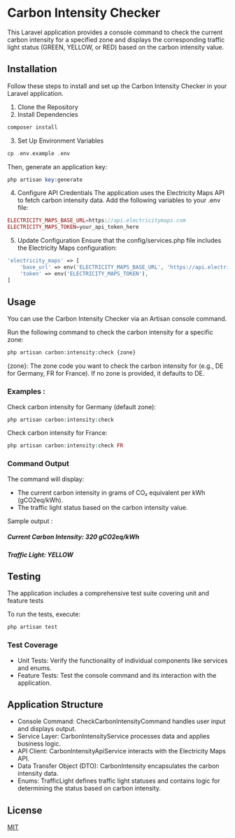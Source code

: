 # Carbon Intensity Checker

This Laravel application provides a console command to check the current carbon intensity for a specified zone and displays the corresponding traffic light status (GREEN, YELLOW, or RED) based on the carbon intensity value.

## Installation

Follow these steps to install and set up the Carbon Intensity Checker in your Laravel application.

1. Clone the Repository
2. Install Dependencies
```php
composer install
```
3. Set Up Environment Variables
```php
cp .env.example .env
```
Then, generate an application key:
```php
php artisan key:generate
```
4. Configure API Credentials
The application uses the Electricity Maps API to fetch carbon intensity data.
Add the following variables to your .env file:
```php
ELECTRICITY_MAPS_BASE_URL=https://api.electricitymaps.com
ELECTRICITY_MAPS_TOKEN=your_api_token_here
```
5. Update Configuration
Ensure that the config/services.php file includes the Electricity Maps configuration:
```php
'electricity_maps' => [
    'base_url' => env('ELECTRICITY_MAPS_BASE_URL', 'https://api.electricitymaps.com'),
    'token' => env('ELECTRICITY_MAPS_TOKEN'),
]
```
## Usage

You can use the Carbon Intensity Checker via an Artisan console command.

Run the following command to check the carbon intensity for a specific zone:

```php
php artisan carbon:intensity:check {zone}
```

{zone}: The zone code you want to check the carbon intensity for (e.g., DE for Germany, FR for France). If no zone is provided, it defaults to DE.

### Examples : 

Check carbon intensity for Germany (default zone):

```php
php artisan carbon:intensity:check
```

Check carbon intensity for France:

```php
php artisan carbon:intensity:check FR
```

### Command Output

The command will display:

- The current carbon intensity in grams of CO₂ equivalent per kWh (gCO2eq/kWh).
- The traffic light status based on the carbon intensity value.

Sample output : 

##### Current Carbon Intensity: 320 gCO2eq/kWh
##### Traffic Light: YELLOW

## Testing

The application includes a comprehensive test suite covering unit and feature tests

To run the tests, execute:

```php
php artisan test
```

### Test Coverage

- Unit Tests: Verify the functionality of individual components like services and enums.
- Feature Tests: Test the console command and its interaction with the application.

## Application Structure

- Console Command: CheckCarbonIntensityCommand handles user input and displays output.
- Service Layer: CarbonIntensityService processes data and applies business logic.
- API Client: CarbonIntensityApiService interacts with the Electricity Maps API.
- Data Transfer Object (DTO): CarbonIntensity encapsulates the carbon intensity data.
- Enums: TrafficLight defines traffic light statuses and contains logic for determining the status based on carbon intensity.

## License

[MIT](https://choosealicense.com/licenses/mit/)